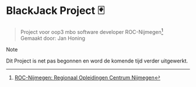 # BlackJack Project 🃏
> Project voor oop3 mbo software developer ROC-Nijmegen[^1]<br/>
> Gemaakt door: Jan Honing


> [!NOTE]
> Dit Project is net pas begonnen en word de komende tijd verder uitgewerkt.

[^1]: [ROC-Nijmegen: Regionaal Opleidingen Centrum Nijmegen](https://www.roc-nijmegen.nl/)